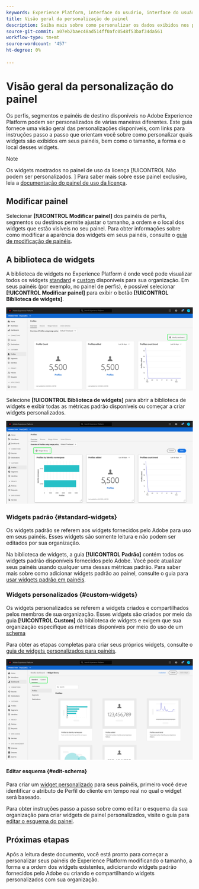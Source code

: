 ```yaml
---
keywords: Experience Platform, interface do usuário, interface do usuário, painéis, painel, perfis, segmentos, destinos
title: Visão geral da personalização do painel
description: Saiba mais sobre como personalizar os dados exibidos nos painéis do Adobe Experience Platform.
source-git-commit: a07eb2baec48ad514ff0afc0548f53baf34da561
workflow-type: tm+mt
source-wordcount: '457'
ht-degree: 0%

---
```



# Visão geral da personalização do painel

Os perfis, segmentos e painéis de destino disponíveis no Adobe Experience Platform podem ser personalizados de várias maneiras diferentes. Este guia fornece uma visão geral das personalizações disponíveis, com links para instruções passo a passo que orientam você sobre como personalizar quais widgets são exibidos em seus painéis, bem como o tamanho, a forma e o local desses widgets.

>[!NOTE]
>
>Os widgets mostrados no painel de uso da licença [!UICONTROL Não podem ser personalizados. ] Para saber mais sobre esse painel exclusivo, leia a [documentação do painel de uso da licença](../guides/license-usage.md).

## Modificar painel

Selecionar **[!UICONTROL Modificar painel]** dos painéis de perfis, segmentos ou destinos permite ajustar o tamanho, a ordem e o local dos widgets que estão visíveis no seu painel. Para obter informações sobre como modificar a aparência dos widgets em seus painéis, consulte o [guia de modificação de painéis](modify.md).

## A biblioteca de widgets

A biblioteca de widgets no Experience Platform é onde você pode visualizar todos os widgets [standard](#standard-widgets) e [custom](#custom-widgets) disponíveis para sua organização. Em seus painéis (por exemplo, no painel de perfis), é possível selecionar **[!UICONTROL Modificar painel]** para exibir o botão **[!UICONTROL Biblioteca de widgets]**.

![](../images/customization/modify-dashboard.png)

Selecione **[!UICONTROL Biblioteca de widgets]** para abrir a biblioteca de widgets e exibir todas as métricas padrão disponíveis ou começar a criar widgets personalizados.

![](../images/customization/widget-library-button.png)

### Widgets padrão {#standard-widgets}

Os widgets padrão se referem aos widgets fornecidos pelo Adobe para uso em seus painéis. Esses widgets são somente leitura e não podem ser editados por sua organização.

Na biblioteca de widgets, a guia **[!UICONTROL Padrão]** contém todos os widgets padrão disponíveis fornecidos pelo Adobe. Você pode atualizar seus painéis usando qualquer uma dessas métricas padrão. Para saber mais sobre como adicionar widgets padrão ao painel, consulte o guia para [usar widgets padrão em painéis](standard-widgets.md).

### Widgets personalizados {#custom-widgets}

Os widgets personalizados se referem a widgets criados e compartilhados pelos membros de sua organização. Esses widgets são criados por meio da guia **[!UICONTROL Custom]** da biblioteca de widgets e exigem que sua organização especifique as métricas disponíveis por meio do uso de um [schema](#edit-schema)

Para obter as etapas completas para criar seus próprios widgets, consulte o [guia de widgets personalizados para painéis](custom-widgets.md).

![](../images/customization/widget-library.png)

#### Editar esquema {#edit-schema}

Para criar um [widget personalizado](#custom-widgets) para seus painéis, primeiro você deve identificar o atributo de Perfil do cliente em tempo real no qual o widget será baseado.

Para obter instruções passo a passo sobre como editar o esquema da sua organização para criar widgets de painel personalizados, visite o guia para [editar o esquema do painel](edit-schema.md).

## Próximas etapas

Após a leitura deste documento, você está pronto para começar a personalizar seus painéis de Experience Platform modificando o tamanho, a forma e a ordem dos widgets existentes, adicionando widgets padrão fornecidos pelo Adobe ou criando e compartilhando widgets personalizados com sua organização.
